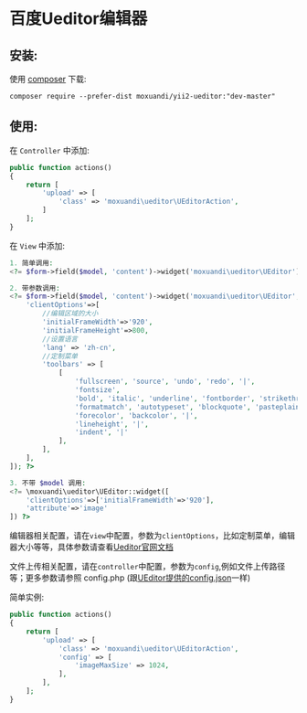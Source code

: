 百度Ueditor编辑器
=====================
安装:
------------
使用 [composer](http://getcomposer.org/download/) 下载:
```
composer require --prefer-dist moxuandi/yii2-ueditor:"dev-master"
```


使用:
-----

在 `Controller` 中添加:
```php
public function actions()
{
    return [
        'upload' => [
            'class' => 'moxuandi\ueditor\UEditorAction',
        ]
    ];
}
```

在 `View` 中添加:
```php
1. 简单调用:
<?= $form->field($model, 'content')->widget('moxuandi\ueditor\UEditor'); ?>

2. 带参数调用:
<?= $form->field($model, 'content')->widget('moxuandi\ueditor\UEditor', [
    'clientOptions'=>[
        //编辑区域的大小
        'initialFrameWidth'=>'920',
        'initialFrameHeight'=>800,
        //设置语言
        'lang' => 'zh-cn',
        //定制菜单
        'toolbars' => [
            [
                'fullscreen', 'source', 'undo', 'redo', '|',
                'fontsize',
                'bold', 'italic', 'underline', 'fontborder', 'strikethrough', 'removeformat',
                'formatmatch', 'autotypeset', 'blockquote', 'pasteplain', '|',
                'forecolor', 'backcolor', '|',
                'lineheight', '|',
                'indent', '|'
            ],
        ],
    ],
]); ?>

3. 不带 $model 调用:
<?= \moxuandi\ueditor\UEditor::widget([
    'clientOptions'=>['initialFrameWidth'=>'920'],
    'attribute'=>'image'
]) ?>
```
编辑器相关配置，请在`view`中配置，参数为`clientOptions`，比如定制菜单，编辑器大小等等，具体参数请查看[Ueditor官网文档](http://fex-team.github.io/ueditor/)

文件上传相关配置，请在`controller`中配置，参数为`config`,例如文件上传路径等；更多参数请参照 config.php (跟[UEditor提供的config.json](http://fex-team.github.io/ueditor/#server-config)一样)

简单实例: 
```php
public function actions()
{
    return [
        'upload' => [
            'class' => 'moxuandi\ueditor\UEditorAction',
            'config' => [
                'imageMaxSize' => 1024,
            ],
        ],
    ];
}
```

